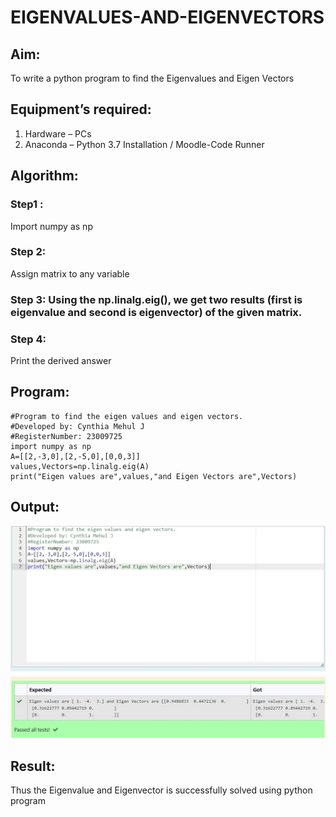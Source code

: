 # EIGENVALUES-AND-EIGENVECTORS
## Aim:
To write a python program to find the Eigenvalues and Eigen Vectors
## Equipment’s required:
1. 	Hardware – PCs
2. 	Anaconda – Python 3.7 Installation / Moodle-Code Runner
## Algorithm:
### Step1 : 
Import numpy as np
### Step 2: 
Assign matrix to any variable
### Step 3: Using the np.linalg.eig(),  we get two results (first is eigenvalue and second is eigenvector) of the given matrix.
### Step 4: 
Print the derived answer

## Program:
```
#Program to find the eigen values and eigen vectors.
#Developed by: Cynthia Mehul J
#RegisterNumber: 23009725
import numpy as np
A=[[2,-3,0],[2,-5,0],[0,0,3]]
values,Vectors=np.linalg.eig(A)
print("Eigen values are",values,"and Eigen Vectors are",Vectors)
```
## Output:
![label](/Output%20Eigen%20values%20and%20vectors.jpg)

## Result:
Thus the Eigenvalue and Eigenvector is successfully solved using python program
